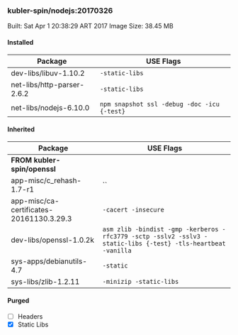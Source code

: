 ### kubler-spin/nodejs:20170326

Built: Sat Apr  1 20:38:29 ART 2017
Image Size: 38.45 MB

#### Installed
Package | USE Flags
--------|----------
dev-libs/libuv-1.10.2 | `-static-libs`
net-libs/http-parser-2.6.2 | `-static-libs`
net-libs/nodejs-6.10.0 | `npm snapshot ssl -debug -doc -icu {-test}`
#### Inherited
Package | USE Flags
--------|----------
**FROM kubler-spin/openssl** |
app-misc/c_rehash-1.7-r1 | ``
app-misc/ca-certificates-20161130.3.29.3 | `-cacert -insecure`
dev-libs/openssl-1.0.2k | `asm zlib -bindist -gmp -kerberos -rfc3779 -sctp -sslv2 -sslv3 -static-libs {-test} -tls-heartbeat -vanilla`
sys-apps/debianutils-4.7 | `-static`
sys-libs/zlib-1.2.11 | `-minizip -static-libs`

#### Purged
- [ ] Headers
- [x] Static Libs

